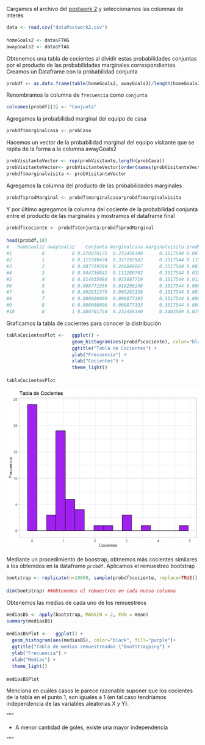 Cargamos el archivo del [postwork 2](https://github.com/edsatan/Proyecto-R/tree/main/Postwork-02) y seleccionamos las columnas de interés

```R
data <- read.csv("dataPostwork2.csv")

homeGoals2 <- data$FTHG
awayGoals2 <- data$FTAG
``` 

Obtenemos una tabla de cocientes al dividir estas probabilidades conjuntas por el producto de las probabilidades marginales correspondientes. Creamos un Dataframe con la probabilidad conjunta 

```R
probdf <- as.data.frame(table(homeGoals2, awayGoals2)/length(homeGoals2))
```

Renombramos la columna de `frecuencia` como `conjunta`

```R
colnames(probdf)[3] <- "Conjunta"
```

Agregamos la probabilidad marginal del equipo de casa

```R
probdf$marginalcasa <- probCasa
```

Hacemos un vector de la probabilidad marginal del equipo visitante que se repita de la forma a la columna awayGoals2

```R
probVisitanteVector <- rep(probVisitante,length(probCasa))
probVisitanteVector<- probVisitanteVector[order(names(probVisitanteVector))]
probdf$marginalvisita <- probVisitanteVector
```

Agregamos la columna del producto de las probabilidades marginales

```R
probdf$prodMarginal <- probdf$marginalcasa*probdf$marginalvisita
```
Y por último agregamos la columna del cociente de la probabilidad conjunta entre el producto de las marginales y mostramos el dataframe final

```R
probdf$cociente <- probdf$Conjunta/probdf$prodMarginal

head(probdf,10)
#   homeGoals2 awayGoals2    Conjunta marginalcasa marginalvisita prodMarginal  cociente
#1           0          0 0.078070175  0.232456140      0.3517544 0.0817674669 0.9547829
#2           1          0 0.115789474  0.327192982      0.3517544 0.1150915666 1.0060639
#3           2          0 0.087719298  0.266666667      0.3517544 0.0938011696 0.9351621
#4           3          0 0.044736842  0.112280702      0.3517544 0.0394952293 1.1327151
#5           4          0 0.014035088  0.035087719      0.3517544 0.0123422592 1.1371571
#6           5          0 0.008771930  0.019298246      0.3517544 0.0067882425 1.2922240
#7           6          0 0.002631579  0.005263158      0.3517544 0.0018513389 1.4214464
#8           7          0 0.000000000  0.000877193      0.3517544 0.0003085565 0.0000000
#9           8          0 0.000000000  0.000877193      0.3517544 0.0003085565 0.0000000
#10          0          1 0.080701754  0.232456140      0.3403509 0.0791166513 1.0200350
```
Grafícamos la tabla de cocientes para conocer la distribución

```R
tablaCocientesPlot <-   ggplot() + 
                        geom_histogram(aes(probdf$cociente), color="black", fill="purple", binwidth = 0.3)+
                        ggtitle("Tabla de Cocientes") +
                        ylab("Frecuencia") +
                        xlab("Cocientes") + 
                        theme_light()

tablaCocientesPlot
```

<p align="center">
  <img src="cocientes.png" />
</p>

Mediante un procedimiento de boostrap, obtnemos más cocientes similares a los obtenidos en la dataframe `probdf`. Aplicamos el remuestreo bootstrap

```R
bootstrap <- replicate(n=10000, sample(probdf$cociente, replace=TRUE))

dim(bootstrap) ##Obtenemos el remuestreo en cada nueva columna
```

Obtenemos las medias de cada uno de los remuestreos

```R
mediasBS <- apply(bootstrap, MARGIN = 2, FUN = mean)
summary(mediasBS)

mediasBSPlot <-   ggplot() + 
  geom_histogram(aes(mediasBS), color="black", fill="purple")+
  ggtitle("Tabla de medias remuestreadas \"BootStrapping") +
  ylab("Frecuencia") +
  xlab("Medias") + 
  theme_light()

mediasBSPlot
```

Menciona en cuáles casos le parece razonable suponer que los cocientes de la tabla en el punto 1, son iguales a 1 (en tal caso tendríamos independencia de las variables aleatorias X y Y).

"""
  - A menor cantidad de goles, existe una mayor independencia
  
"""

